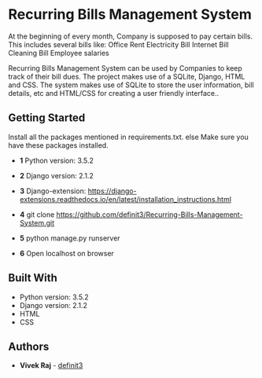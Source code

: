 # Recurring Bills Management System
At the beginning of every month, Company is supposed to pay certain bills. This includes several bills like:
Office Rent
Electricity Bill
Internet Bill
Cleaning Bill
Employee salaries

Recurring Bills Management System can be used by Companies to keep track of their bill dues. 
The project makes use of a SQLite, Django, HTML and CSS. The system makes use of SQLite to store the user information, bill details, etc and HTML/CSS for creating a user friendly interface..


## Getting Started
Install all the packages mentioned in requirements.txt.
else
Make sure you have these packages installed.
* **1**	Python version: 3.5.2
* **2** Django version: 2.1.2
* **3** Django-extension: https://django-extensions.readthedocs.io/en/latest/installation_instructions.html

*	**4** git clone https://github.com/definit3/Recurring-Bills-Management-System.git
*	**5** python manage.py runserver
*	**6** Open localhost on browser


## Built With

*	Python version: 3.5.2
* Django version: 2.1.2
* HTML
* CSS

## Authors

* **Vivek Raj** - [definit3](https://github.com/definit3)

